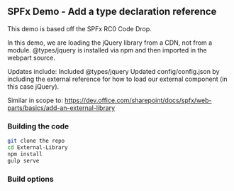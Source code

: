 ## SPFx Demo - Add a type declaration reference

This demo is based off the SPFx RC0 Code Drop.

In this demo, we are loading the jQuery library from a CDN, not from a module. @types/jquery is installed via npm and then imported in the webpart source.

Updates include:
Included @types/jquery
Updated config/config.json by including the external reference for how to load our external component (in this case jQuery).

Similar in scope to:
https://dev.office.com/sharepoint/docs/spfx/web-parts/basics/add-an-external-library

### Building the code

```bash
git clone the repo
cd External-Library
npm install
gulp serve
```

### Build options
